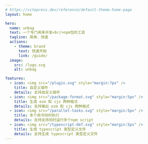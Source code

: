 ```yaml
---
# https://vitepress.dev/reference/default-theme-home-page
layout: home

hero:
  name: unbag
  text: 一个专门用来开发<br/>npm包的工具
  tagline: 简单、快速
  actions:
    - theme: brand
      text: 快速开始
      link: /guide/
  image:
    src: /logo.svg
    alt: unbag

features:
  - icon: <img src="/plugin.svg" style="margin:7px" />
    title: 自定义插件
    details: 支持自定义插件
  - icon: <img src="/package-format.svg" style="margin:5px" />
    title: 生成 esm 和 cjs 两种格式
    details: 支持输出 esm 和 cjs 两种格式
  - icon: <img src="/parallel-tasks.svg" style="margin:5px" />
    title: 多个命令同时执行
    details: 支持支持同时运行多个npm script
  - icon: <img src="/typescript-def.svg" style="margin:5px" />
    title: 生成 typescript 类型定义文件
    details: 支持生成 typescript 类型定义文件
---
```


<style>
:root {
  --vp-home-hero-name-color: transparent;
  --vp-home-hero-name-background: -webkit-linear-gradient(120deg, #FFCA28 30%, #E2A610);

  --vp-home-hero-image-background-image: linear-gradient(-45deg, #FFCA99 50%, #FFCA99 50%);
  --vp-home-hero-image-filter: blur(44px);
}

@media (min-width: 640px) {
  :root {
    --vp-home-hero-image-filter: blur(56px);
  }
}

@media (min-width: 960px) {
  :root {
    --vp-home-hero-image-filter: blur(68px);
  }
}
</style>